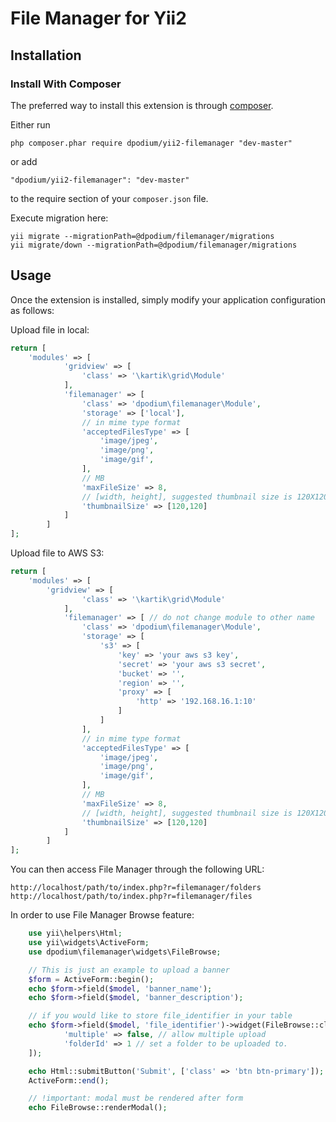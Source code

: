 File Manager for Yii2
=====================

Installation
------------

### Install With Composer

The preferred way to install this extension is through [composer](http://getcomposer.org/download/).

Either run

```
php composer.phar require dpodium/yii2-filemanager "dev-master"
```

or add

```
"dpodium/yii2-filemanager": "dev-master"
```

to the require section of your `composer.json` file.

Execute migration here:
```
yii migrate --migrationPath=@dpodium/filemanager/migrations
yii migrate/down --migrationPath=@dpodium/filemanager/migrations
```

Usage
-----

Once the extension is installed, simply modify your application configuration as follows:

Upload file in local:

```php
return [
	'modules' => [
            'gridview' => [
                'class' => '\kartik\grid\Module'
            ],
            'filemanager' => [
                'class' => 'dpodium\filemanager\Module',
                'storage' => ['local'],
                // in mime type format
                'acceptedFilesType' => [
                    'image/jpeg',
                    'image/png',
                    'image/gif',
                ],
                // MB
                'maxFileSize' => 8,
                // [width, height], suggested thumbnail size is 120X120
                'thumbnailSize' => [120,120] 
            ]
        ]
];
```

Upload file to AWS S3:

```php
return [
	'modules' => [
	    'gridview' => [
                'class' => '\kartik\grid\Module'
            ],
            'filemanager' => [ // do not change module to other name
                'class' => 'dpodium\filemanager\Module',
                'storage' => [
                    's3' => [
                        'key' => 'your aws s3 key',
                        'secret' => 'your aws s3 secret',
                        'bucket' => '',
                        'region' => '',
                        'proxy' => [
                            'http' => '192.168.16.1:10'
                        ]
                    ]
                ],
                // in mime type format
                'acceptedFilesType' => [
                    'image/jpeg',
                    'image/png',
                    'image/gif',
                ],
                // MB
                'maxFileSize' => 8,
                // [width, height], suggested thumbnail size is 120X120
                'thumbnailSize' => [120,120] 
            ]
        ]
];
```

You can then access File Manager through the following URL:

```
http://localhost/path/to/index.php?r=filemanager/folders
http://localhost/path/to/index.php?r=filemanager/files
```

In order to use File Manager Browse feature:

```php
    use yii\helpers\Html;
    use yii\widgets\ActiveForm;
    use dpodium\filemanager\widgets\FileBrowse;

    // This is just an example to upload a banner
    $form = ActiveForm::begin();
    echo $form->field($model, 'banner_name');
    echo $form->field($model, 'banner_description');

    // if you would like to store file_identifier in your table
    echo $form->field($model, 'file_identifier')->widget(FileBrowse::className(), [
            'multiple' => false, // allow multiple upload
            'folderId' => 1 // set a folder to be uploaded to.
    ]);

    echo Html::submitButton('Submit', ['class' => 'btn btn-primary']);
    ActiveForm::end();

    // !important: modal must be rendered after form
    echo FileBrowse::renderModal();
```
